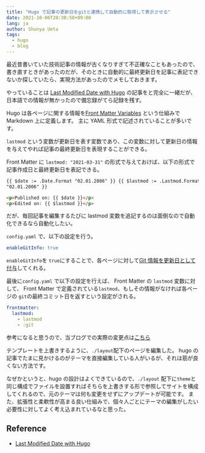 ```yaml
---
title: "Hugo で記事の更新日をgitと連携して自動的に取得して表示させる"
date: 2021-10-06T20:38:58+09:00
lang: ja
author: Shunya Ueta
tags:
  - hugo
  - blog
---
```


最近昔書いていた技術記事の情報が古くなりすぎて不正確なこともあったので、書き直すときがあったのだが、そのときに自動的に最終更新日を記事に表記できないか探していたら、実現方法があったのでメモしておきます。

やっていることは
[Last Modified Date with Hugo](https://www.andrewjstevens.com/posts/2021/03/last-modified-date-with-hugo/)
の記事をと完全に一緒だが、日本語での情報が無かったので備忘録がてら記録を残す。

Hugo は各ページに関する情報を[Front Matter Variables](https://gohugo.io/content-management/front-matter/#front-matter-variables) という仕組みで Markdown 上に定義します。
主に YAML 形式で記述されていることが多いです。

`lastmod` という変数が更新日を表す変数であり、この変数に対して更新日の情報を与えてやれば記事の最終更新日を表現することができる。

Front Matter に `lastmod: "2021-03-31"` の形式で与えておけば、以下の形式で記事作成日と最終更新日を表記できる。

```html
{{ $date := .Date.Format "02.01.2006" }} {{ $lastmod := .Lastmod.Format
"02.01.2006" }}

<p>Published on: {{ $date }}</p>
<p>Edited on: {{ $lastmod }}</p>
```

だが、毎回記事を編集するたびに lastmod 変数を追記するのは面倒なので自動化できるなら自動化したい。

`config.yaml` で、以下の設定を行う。

```yaml
enableGitInfo: true
```

`enableGitInfo`を `true`にすることで、各ページに対して[Git 情報を更新日として付与](https://gohugo.io/getting-started/configuration/#enablegitinfo)してくれる。

最後に`config.yaml` で以下の設定を行えば、 Front Matter の `lastmod` 変数に対して、 Front Matter で定義されている`lastmod`、もしその情報がなければ各ページの `git`の最終コミット日を返すという設定がされる。

```yaml
frontmatter:
  lastmod:
    - lastmod
    - :git
```

参考になると思うので、当ブログでの実際の変更点は[こちら](https://github.com/hurutoriya/hurutoriya.github.io/commit/cc2f2916fe87dcad4f300109edc8606700899c72)

テンプレートを上書きするように、`./layout`配下のページを編集した。
hugo の記事でたまに見かけるのがテーマを直接編集している人がいるが、それは筋が良くない方法です。

なぜかというと、hugo の設計はよくできているので、`./layout` 配下に`theme`と同じ構成でファイルを設置すればそちらを上書きする形で参照してサイトを構成してくれるので、元のテーマは何も変更をせずにアップデートが可能です。
また、拡張性と柔軟性が高まる良い仕組みで、個々人ごとにテーマの編集がしたい必要性に対してよく考え込まれているなと思った。

## Reference

- [Last Modified Date with Hugo](https://www.andrewjstevens.com/posts/2021/03/last-modified-date-with-hugo/)
